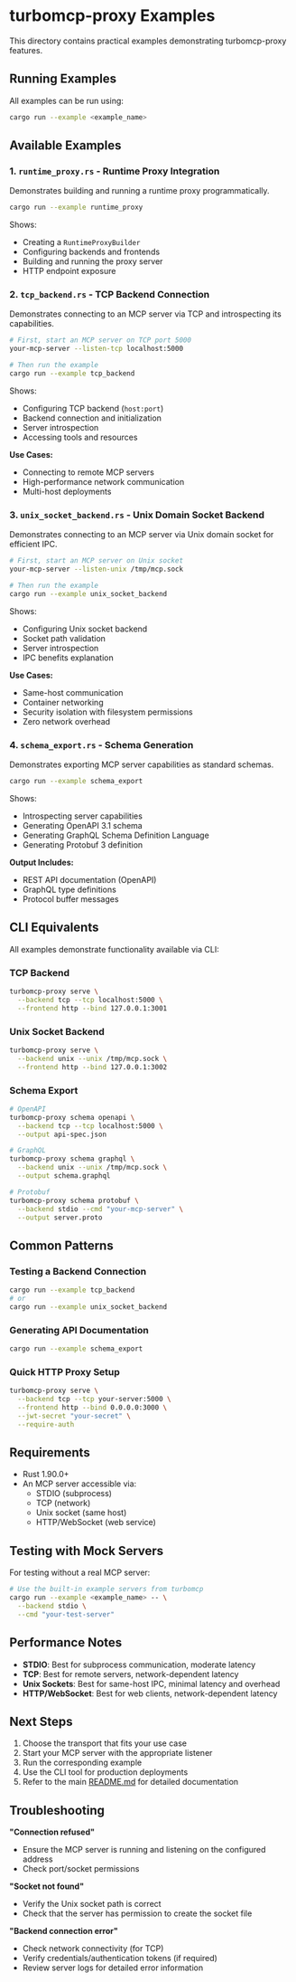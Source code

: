 # turbomcp-proxy Examples

This directory contains practical examples demonstrating turbomcp-proxy features.

## Running Examples

All examples can be run using:
```bash
cargo run --example <example_name>
```

## Available Examples

### 1. `runtime_proxy.rs` - Runtime Proxy Integration

Demonstrates building and running a runtime proxy programmatically.

```bash
cargo run --example runtime_proxy
```

Shows:
- Creating a `RuntimeProxyBuilder`
- Configuring backends and frontends
- Building and running the proxy server
- HTTP endpoint exposure

### 2. `tcp_backend.rs` - TCP Backend Connection

Demonstrates connecting to an MCP server via TCP and introspecting its capabilities.

```bash
# First, start an MCP server on TCP port 5000
your-mcp-server --listen-tcp localhost:5000

# Then run the example
cargo run --example tcp_backend
```

Shows:
- Configuring TCP backend (`host:port`)
- Backend connection and initialization
- Server introspection
- Accessing tools and resources

**Use Cases:**
- Connecting to remote MCP servers
- High-performance network communication
- Multi-host deployments

### 3. `unix_socket_backend.rs` - Unix Domain Socket Backend

Demonstrates connecting to an MCP server via Unix domain socket for efficient IPC.

```bash
# First, start an MCP server on Unix socket
your-mcp-server --listen-unix /tmp/mcp.sock

# Then run the example
cargo run --example unix_socket_backend
```

Shows:
- Configuring Unix socket backend
- Socket path validation
- Server introspection
- IPC benefits explanation

**Use Cases:**
- Same-host communication
- Container networking
- Security isolation with filesystem permissions
- Zero network overhead

### 4. `schema_export.rs` - Schema Generation

Demonstrates exporting MCP server capabilities as standard schemas.

```bash
cargo run --example schema_export
```

Shows:
- Introspecting server capabilities
- Generating OpenAPI 3.1 schema
- Generating GraphQL Schema Definition Language
- Generating Protobuf 3 definition

**Output Includes:**
- REST API documentation (OpenAPI)
- GraphQL type definitions
- Protocol buffer messages

## CLI Equivalents

All examples demonstrate functionality available via CLI:

### TCP Backend
```bash
turbomcp-proxy serve \
  --backend tcp --tcp localhost:5000 \
  --frontend http --bind 127.0.0.1:3001
```

### Unix Socket Backend
```bash
turbomcp-proxy serve \
  --backend unix --unix /tmp/mcp.sock \
  --frontend http --bind 127.0.0.1:3002
```

### Schema Export
```bash
# OpenAPI
turbomcp-proxy schema openapi \
  --backend tcp --tcp localhost:5000 \
  --output api-spec.json

# GraphQL
turbomcp-proxy schema graphql \
  --backend unix --unix /tmp/mcp.sock \
  --output schema.graphql

# Protobuf
turbomcp-proxy schema protobuf \
  --backend stdio --cmd "your-mcp-server" \
  --output server.proto
```

## Common Patterns

### Testing a Backend Connection

```bash
cargo run --example tcp_backend
# or
cargo run --example unix_socket_backend
```

### Generating API Documentation

```bash
cargo run --example schema_export
```

### Quick HTTP Proxy Setup

```bash
turbomcp-proxy serve \
  --backend tcp --tcp your-server:5000 \
  --frontend http --bind 0.0.0.0:3000 \
  --jwt-secret "your-secret" \
  --require-auth
```

## Requirements

- Rust 1.90.0+
- An MCP server accessible via:
  - STDIO (subprocess)
  - TCP (network)
  - Unix socket (same host)
  - HTTP/WebSocket (web service)

## Testing with Mock Servers

For testing without a real MCP server:

```bash
# Use the built-in example servers from turbomcp
cargo run --example <example_name> -- \
  --backend stdio \
  --cmd "your-test-server"
```

## Performance Notes

- **STDIO**: Best for subprocess communication, moderate latency
- **TCP**: Best for remote servers, network-dependent latency
- **Unix Sockets**: Best for same-host IPC, minimal latency and overhead
- **HTTP/WebSocket**: Best for web clients, network-dependent latency

## Next Steps

1. Choose the transport that fits your use case
2. Start your MCP server with the appropriate listener
3. Run the corresponding example
4. Use the CLI tool for production deployments
5. Refer to the main [README.md](../README.md) for detailed documentation

## Troubleshooting

**"Connection refused"**
- Ensure the MCP server is running and listening on the configured address
- Check port/socket permissions

**"Socket not found"**
- Verify the Unix socket path is correct
- Check that the server has permission to create the socket file

**"Backend connection error"**
- Check network connectivity (for TCP)
- Verify credentials/authentication tokens (if required)
- Review server logs for detailed error information
